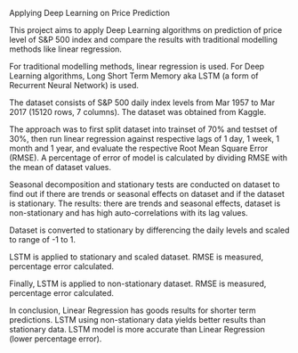 Applying Deep Learning on Price Prediction

This project aims to apply Deep Learning algorithms on prediction of price level of S&P 500 index and 
compare the results with traditional modelling methods like linear regression.

For traditional modelling methods, linear regression is used. For Deep Learning algorithms,
Long Short Term Memory aka LSTM (a form of Recurrent Neural Network) is used.

The dataset consists of S&P 500 daily index levels from Mar 1957 to Mar 2017 (15120 rows, 7 columns).
The dataset was obtained from Kaggle.

The approach was to first split dataset into trainset of 70% and testset of 30%, then run linear regression against 
respective lags of 1 day, 1 week, 1 month and 1 year, and evaluate the respective Root Mean Square Error (RMSE).
A percentage of error of model is calculated by dividing RMSE with the mean of dataset values.

Seasonal decomposition and stationary tests are conducted on dataset to find out if there are trends or seasonal
effects on dataset and if the dataset is stationary. The results: there are trends and seasonal effects, dataset is 
non-stationary and has high auto-correlations with its lag values.

Dataset is converted to stationary by differencing the daily levels and scaled to range of -1 to 1.

LSTM is applied to stationary and scaled dataset. RMSE is measured, percentage error calculated.

Finally, LSTM is applied to non-stationary dataset. RMSE is measured, percentage error calculated.

In conclusion, Linear Regression has goods results for shorter term predictions. 
LSTM using non-stationary data yields better results than stationary data.
LSTM model is more accurate than Linear Regression (lower percentage error).





